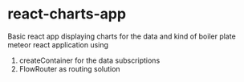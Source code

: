 # react-charts-app
Basic react app displaying charts for the data and kind of boiler plate meteor react application using 
1. createContainer for the data subscriptions
2. FlowRouter as routing solution

